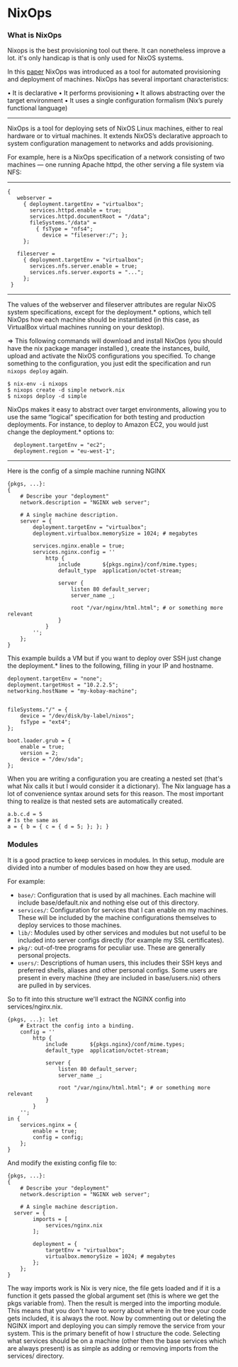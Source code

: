 # NixOps

### What is NixOps

Nixops is the best provisioning tool out there. It can nonetheless improve a lot. it's only handicap is that is only used for NixOS systems.


In this [paper](https://nixos.org/~eelco/pubs/charon-releng2013-final.pdf) NixOps was introduced as a tool for automated provisioning and deployment of machines. NixOps has several important characteristics:

• It is declarative
• It performs provisioning
• It allows abstracting over the target environment
• It uses a single configuration formalism (Nix’s purely functional language)

--------------------------------------------------------------------------------

NixOps is a tool for deploying sets of NixOS Linux machines, either to real hardware or to virtual machines.
It extends NixOS’s declarative approach to system configuration management to networks and adds provisioning.

For example, here is a NixOps specification of a network consisting of two machines — one running Apache httpd,
 the other serving a file system via NFS:

--------------------------------------------------------------------------------

```
{
   webserver =
     { deployment.targetEnv = "virtualbox";
       services.httpd.enable = true;
       services.httpd.documentRoot = "/data";
       fileSystems."/data" =
         { fsType = "nfs4";
           device = "fileserver:/"; };
     };

   fileserver =
     { deployment.targetEnv = "virtualbox";
       services.nfs.server.enable = true;
       services.nfs.server.exports = "...";
     };
 }
 ```

 -------------------------------------------------------------------------------

The values of the webserver and fileserver attributes are regular NixOS system specifications, except for the deployment.* options, which tell NixOps how each machine should be instantiated (in this case, as VirtualBox virtual machines running on your desktop).


=> This following commands will download and install NixOps (you should have the nix package manager installed ), create the instances, build, upload and activate the NixOS configurations you specified. To change something to the configuration, you just edit the specification and run `nixops deploy` again.

```
$ nix-env -i nixops
$ nixops create -d simple network.nix
$ nixops deploy -d simple
```

NixOps makes it easy to abstract over target environments, allowing you to use the same “logical” specification for both testing and production deployments. For instance, to deploy to Amazon EC2, you would just change the deployment.* options to:
```
  deployment.targetEnv = "ec2";
  deployment.region = "eu-west-1";
```

---------------------------------------------------------------------------

Here is the config of a simple machine running NGINX

```
{pkgs, ...}:
{
	# Describe your "deployment"
	network.description = "NGINX web server";

	# A single machine description.
	server = {
		deployment.targetEnv = "virtualbox";
		deployment.virtualbox.memorySize = 1024; # megabytes

		services.nginx.enable = true;
		services.nginx.config = ''
			http {
				include       ${pkgs.nginx}/conf/mime.types;
				default_type  application/octet-stream;

				server {
					listen 80 default_server;
					server_name _;

					root "/var/nginx/html.html"; # or something more relevant
				}
			}
		'';
	};
}
```
This example builds a VM but if you want to deploy over SSH just change the  deployment.* lines to the following, filling in your IP and hostname.
```
deployment.targetEnv = "none";
deployment.targetHost = "10.2.2.5";
networking.hostName = "my-kobay-machine";


fileSystems."/" = {
	device = "/dev/disk/by-label/nixos";
	fsType = "ext4";
};

boot.loader.grub = {
	enable = true;
	version = 2;
	device = "/dev/sda";
};
```

When you are writing a configuration you are creating a nested set (that's what Nix calls it but I would consider it a dictionary).
The Nix language has a lot of convenience syntax around sets for this reason. The most important thing to realize is that nested sets are automatically created.

```
a.b.c.d = 5
# Is the same as
a = { b = { c = { d = 5; }; }; }
```

### Modules

It is a good practice to keep services in modules. In this setup, module are divided into a number of modules based on how they are used.

For example:
* `base/`: Configuration that is used by all machines. Each machine will include  base/default.nix and nothing else out of this directory.
* `services/`: Configuration for services that I can enable on my machines. These will be included by the machine configurations themselves to deploy services to those machines.
* `lib/`: Modules used by other services and modules but not useful to be included into server configs directly (for example my SSL certificates).
* `pkg/`: out-of-tree programs for peculiar use. These are generally personal projects.
* `users/`: Descriptions of human users, this includes their SSH keys and preferred shells, aliases and other personal configs. Some users are present in every machine (they are included in base/users.nix) others are pulled in by services.

So to fit into this structure we'll extract the NGINX config into  services/nginx.nix.

```
{pkgs, ...}: let
	# Extract the config into a binding.
	config = ''
		http {
			include       ${pkgs.nginx}/conf/mime.types;
			default_type  application/octet-stream;

			server {
				listen 80 default_server;
				server_name _;

				root "/var/nginx/html.html"; # or something more relevant
			}
		}
	'';
in {
	services.nginx = {
		enable = true;
		config = config;
	};
}
```
And modify the existing config file to:
```
{pkgs, ...}:
{
	# Describe your "deployment"
	network.description = "NGINX web server";

	# A single machine description.
  server = {
		imports = [
			services/nginx.nix
		];

		deployment = {
			targetEnv = "virtualbox";
			virtualbox.memorySize = 1024; # megabytes
		};
	};
}
```

The way imports work is Nix is very nice, the file gets loaded and if it is a function it gets passed the global argument set (this is where we get the pkgs variable from). Then the result is merged into the importing module. This means that you don't have to worry about where in the tree your code gets included,
it is always the root. Now by commenting out or deleting the NGINX import and deploying you can simply remove the service from your system. This is the primary benefit of how I structure the code. Selecting what services should be on a machine (other then the base services which are always present) is as simple as adding or removing imports from the services/ directory.
